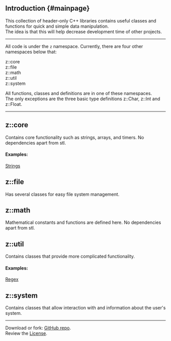 ## Introduction				{#mainpage}

This collection of header-only C++ libraries contains useful classes and functions for quick and simple data manipulation.  
The idea is that this will help decrease development time of other projects.  

--------------------------
All code is under the `z` namespace. Currently, there are four other namespaces below that:  

z::core<br/>
z::file<br/>
z::math<br/>
z::util<br/>
z::system<br/>

All functions, classes and definitions are in one of these namespaces.  
The only exceptions are the three basic type definitions z::Char, z::Int and z::Float.

--------------------------

## z::core
Contains core functionality such as strings, arrays, and timers. No dependencies apart from stl.

#### Examples:
[Strings](Doxypages/examples/core/string.md)


## z::file
Has several classes for easy file system management.


## z::math
Mathematical constants and functions are defined here. No dependencies apart from stl.


## z::util
Contains classes that provide more complicated functionality.

#### Examples:
[Regex](Doxypages/examples/util/regex.md)


## z::system
Contains classes that allow interaction with and information about the user's system.

--------------------------
Download or fork: [GitHub repo](https://github.com/ZacharyWesterman/zLibraries).  
Review the [License](md_Doxypages_LICENSE.html).

